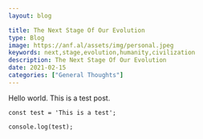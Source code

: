 ```yaml
---
layout: blog

title: The Next Stage Of Our Evolution
type: Blog
image: https://anf.al/assets/img/personal.jpeg
keywords: next,stage,evolution,humanity,civilization 
description: The Next Stage Of Our Evolution
date: 2021-02-15
categories: ["General Thoughts"]
---
```


Hello world. This is a test post.

```
const test = 'This is a test';

console.log(test);
```